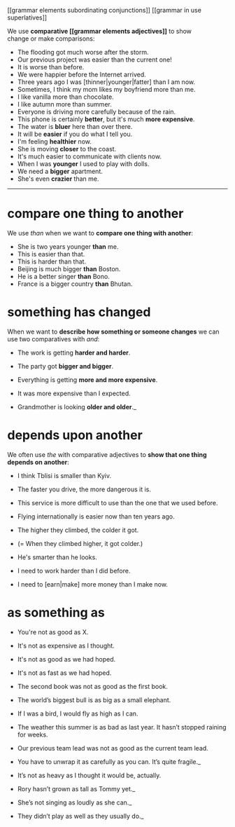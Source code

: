 [[grammar elements subordinating conjunctions]]
[[grammar in use superlatives]]

We use **comparative [[grammar elements adjectives]]** to show change or make comparisons:
  
- The flooding got much worse after the storm.
- Our previous project was easier than the current one!
- It is worse than before.
- We were happier before the Internet arrived.
- Three years ago I was [thinner|younger|fatter] than I am now.
- Sometimes, I think my mom likes my boyfriend more than me.
- I like vanilla more than chocolate.
- I like autumn more than summer.
- Everyone is driving more carefully because of the rain.
- This phone is certainly **better**, but it's much **more expensive**.
- The water is **bluer** here than over there.
- It will be **easier** if you do what I tell you.
- I'm feeling **healthier** now.
- She is moving **closer** to the coast.
- It's much easier to communicate with clients now.
- When I was **younger** I used to play with dolls.
- We need a **bigger** apartment.
- She's even **crazier** than me.
---

# compare one thing to another
We use _than_ when we want to **compare one thing with another**:

- She is two years younger **than** me.
- This is easier than that.
- This is harder than that.
- Beijing is much bigger **than** Boston.
- He is a better singer **than** Bono.
- France is a bigger country **than** Bhutan.

# something has changed
When we want to **describe how something or someone changes** we can use two comparatives with _and_:

- The work is getting **harder and harder**.
 - The party got **bigger and bigger**.

 - Everything is getting **more and more expensive**.
 - It was more expensive than I expected.
- Grandmother is looking **older and older**._


# depends upon another
We often use _the_ with comparative adjectives to **show that one thing depends on another**:

- I think Tblisi is smaller than Kyiv.  
- The faster you drive, the more dangerous it is. 
- This service is more difficult to use than the one that we used before.
- Flying internationally is easier now than ten years ago.

- The higher  they climbed, the colder it got. 

* (= When they climbed higher, it got colder.)

* He's smarter than he looks.
* I need to work harder than I did before.
* I need to [earn|make] more money than I make now.


# as something as

- You're not as good as X.
- It's not as expensive as I thought.
- It's not as good as we had hoped.
- It's not as fast as we had hoped.
- The second book was not as good as the first book.
- The world’s biggest bull is as big as a small elephant.
- If I was a bird, I would fly as high as I can.
- The weather this summer is as bad as last year. It hasn’t stopped raining for weeks.
- Our previous team lead was not as good as the current team lead.
- You have to unwrap it as carefully as you can. It’s quite fragile._
- It’s not as heavy as I thought it would be, actually.

- Rory hasn’t grown as tall as Tommy yet._

- She’s not singing as loudly as she can._
 - They didn’t play as well as they usually do._
